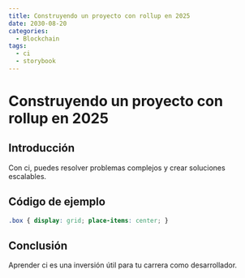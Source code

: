 ```yaml
---
title: Construyendo un proyecto con rollup en 2025
date: 2030-08-20
categories:
  - Blockchain
tags:
  - ci
  - storybook
---
```


# Construyendo un proyecto con rollup en 2025

## Introducción

Con ci, puedes resolver problemas complejos y crear soluciones escalables.

## Código de ejemplo

```css
.box { display: grid; place-items: center; }
```

## Conclusión

Aprender ci es una inversión útil para tu carrera como desarrollador.